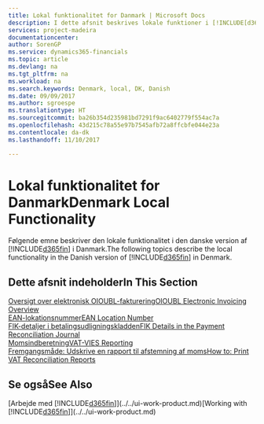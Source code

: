 ```yaml
---
title: Lokal funktionalitet for Danmark | Microsoft Docs
description: I dette afsnit beskrives lokale funktioner i [!INCLUDE[d365fin](../../includes/d365fin_md.md)] i Danmark.
services: project-madeira
documentationcenter: 
author: SorenGP
ms.service: dynamics365-financials
ms.topic: article
ms.devlang: na
ms.tgt_pltfrm: na
ms.workload: na
ms.search.keywords: Denmark, local, DK, Danish
ms.date: 09/09/2017
ms.author: sgroespe
ms.translationtype: HT
ms.sourcegitcommit: ba26b354d235981bd7291f9ac6402779f554ac7a
ms.openlocfilehash: 43d215c78a55e97b7545afb72a8ffcbfe044e23a
ms.contentlocale: da-dk
ms.lasthandoff: 11/10/2017

---
```

# <a name="denmark-local-functionality"></a><span data-ttu-id="e6888-103">Lokal funktionalitet for Danmark</span><span class="sxs-lookup"><span data-stu-id="e6888-103">Denmark Local Functionality</span></span>
<span data-ttu-id="e6888-104">Følgende emne beskriver den lokale funktionalitet i den danske version af [!INCLUDE[d365fin](../../includes/d365fin_md.md)] i Danmark.</span><span class="sxs-lookup"><span data-stu-id="e6888-104">The following topics describe the local functionality in the Danish version of [!INCLUDE[d365fin](../../includes/d365fin_md.md)] in Denmark.</span></span>  

## <a name="in-this-section"></a><span data-ttu-id="e6888-105">Dette afsnit indeholder</span><span class="sxs-lookup"><span data-stu-id="e6888-105">In This Section</span></span>  
[<span data-ttu-id="e6888-106">Oversigt over elektronisk OIOUBL-fakturering</span><span class="sxs-lookup"><span data-stu-id="e6888-106">OIOUBL Electronic Invoicing Overview</span></span>](oioubl-electronic-invoicing-overview.md)  
[<span data-ttu-id="e6888-107">EAN-lokationsnummer</span><span class="sxs-lookup"><span data-stu-id="e6888-107">EAN Location Number</span></span>](ean-location-number.md)  
[<span data-ttu-id="e6888-108">FIK-detaljer i betalingsudligningskladden</span><span class="sxs-lookup"><span data-stu-id="e6888-108">FIK Details in the Payment Reconciliation Journal</span></span>](fik-details-in-the-payment-reconciliation-journal.md)  
[<span data-ttu-id="e6888-109">Momsindberetning</span><span class="sxs-lookup"><span data-stu-id="e6888-109">VAT-VIES Reporting</span></span>](vat-vies-reporting.md)  
[<span data-ttu-id="e6888-110">Fremgangsmåde: Udskrive en rapport til afstemning af moms</span><span class="sxs-lookup"><span data-stu-id="e6888-110">How to: Print VAT Reconciliation Reports</span></span>](how-to-print-vat-reconciliation-reports.md)

## <a name="see-also"></a><span data-ttu-id="e6888-111">Se også</span><span class="sxs-lookup"><span data-stu-id="e6888-111">See Also</span></span>
<span data-ttu-id="e6888-112">[Arbejde med [!INCLUDE[d365fin](../../includes/d365fin_md.md)]](../../ui-work-product.md)</span><span class="sxs-lookup"><span data-stu-id="e6888-112">[Working with [!INCLUDE[d365fin](../../includes/d365fin_md.md)]](../../ui-work-product.md)</span></span>   

